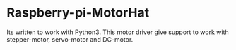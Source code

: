 # Raspberry-pi-MotorHat
Its written to work with Python3. 
This motor driver give support to work with stepper-motor, servo-motor and DC-motor.
